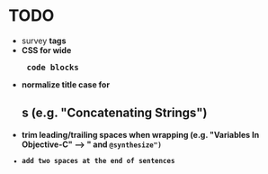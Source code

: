 # TODO

- survey <b> tags
- CSS for wide <pre> code blocks 
- normalize title case for <h2>s (e.g. "Concatenating Strings")
- trim leading/trailing spaces when wrapping (e.g. "Variables In Objective-C" --> " and <code>@synthesize")
- add two spaces at the end of sentences
